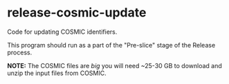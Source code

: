 # release-cosmic-update
Code for updating COSMIC identifiers.


This program should run as a part of the "Pre-slice" stage of the Release process.

**NOTE:** The COSMIC files are _big_ you will need ~25-30 GB to download and unzip the input files from COSMIC.